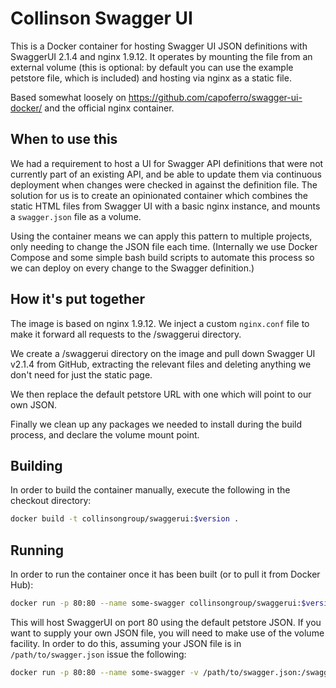 # Collinson Swagger UI

This is a Docker container for hosting Swagger UI JSON definitions with SwaggerUI 2.1.4 and nginx
1.9.12.  It operates by mounting the file from an external volume (this is optional: by default 
you can use the example petstore file, which is included) and hosting via nginx as a static file.

Based somewhat loosely on https://github.com/capoferro/swagger-ui-docker/ and the official nginx container.

## When to use this

We had a requirement to host a UI for Swagger API definitions that were not currently part of an existing 
API, and be able to update them via continuous deployment when changes were checked in against the
definition file. The solution for us is to create an opinionated container which combines the static
HTML files from Swagger UI with a basic nginx instance, and mounts a `swagger.json` file as a volume.

Using the container means we can apply this pattern to multiple projects, only needing to change the JSON
file each time. (Internally we use Docker Compose and some simple bash build scripts to automate this
process so we can deploy on every change to the Swagger definition.)

## How it's put together

The image is based on nginx 1.9.12. We inject a custom `nginx.conf` file to make it forward all
requests to the /swaggerui directory.

We create a /swaggerui directory on the image and pull down Swagger UI v2.1.4 from GitHub, extracting
the relevant files and deleting anything we don't need for just the static page.

We then replace the default petstore URL with one which will point to our own JSON.

Finally we clean up any packages we needed to install during the build process, and declare the volume
mount point.

## Building

In order to build the container manually, execute the following in the checkout directory:

```bash
docker build -t collinsongroup/swaggerui:$version .
```

## Running

In order to run the container once it has been built (or to pull it from Docker Hub):

```bash
docker run -p 80:80 --name some-swagger collinsongroup/swaggerui:$version
```

This will host SwaggerUI on port 80 using the default petstore JSON. If you want to supply your own JSON file,
you will need to make use of the volume facility. In order to do this, assuming your JSON file is in
`/path/to/swagger.json` issue the following:

```bash
docker run -p 80:80 --name some-swagger -v /path/to/swagger.json:/swaggerui/swagger/swagger.json:ro collinsongroup/swaggerui:$version
```
